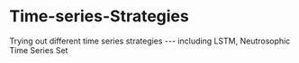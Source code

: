 # Time-series-Strategies
Trying out different time series strategies --- including LSTM, Neutrosophic Time Series Set
